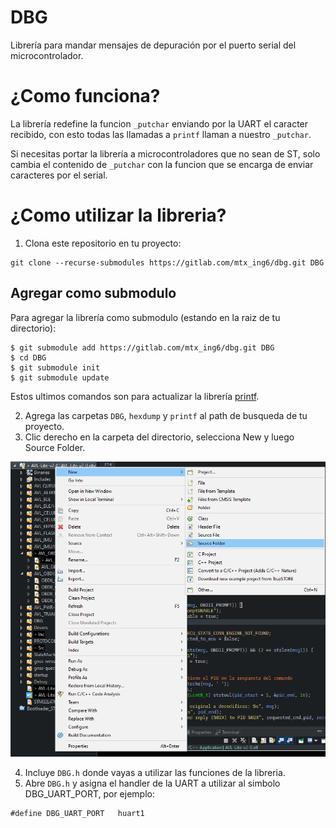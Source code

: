 # DBG

Librería para mandar mensajes de depuración por el puerto serial del microcontrolador.

# ¿Como funciona?

La librería redefine la funcion `_putchar` enviando por la UART el caracter recibido,
con esto todas las llamadas a `printf` llaman a nuestro `_putchar`.

Si necesitas portar la librería a microcontroladores que no sean de ST, solo cambia
el contenido de `_putchar` con la funcion que se encarga de enviar caracteres por el serial.

# ¿Como utilizar la libreria?

1. Clona este repositorio en tu proyecto:
```
git clone --recurse-submodules https://gitlab.com/mtx_ing6/dbg.git DBG
```

## Agregar como submodulo

Para agregar la librería como submodulo (estando en la raiz de tu directorio):
```
$ git submodule add https://gitlab.com/mtx_ing6/dbg.git DBG
$ cd DBG
$ git submodule init
$ git submodule update
```
Estos ultimos comandos son para actualizar la librería [printf](https://github.com/mpaland/printf).

2. Agrega las carpetas `DBG`, `hexdump` y `printf` al path de busqueda de tu proyecto.
3. Clic derecho en la carpeta del directorio, selecciona New y luego Source Folder.

![How to add a new source folder](img/add_source_dir.png)

4. Incluye `DBG.h` donde vayas a utilizar las funciones de la libreria.
5. Abre `DBG.h` y asigna el handler de la UART a utilizar al simbolo DBG_UART_PORT, por ejemplo:
```
#define DBG_UART_PORT	huart1
```
